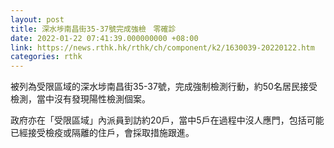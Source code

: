 ```yaml
---
layout: post
title: 深水埗南昌街35-37號完成強檢　零確診
date: 2022-01-22 07:41:39.000000000 +08:00
link: https://news.rthk.hk/rthk/ch/component/k2/1630039-20220122.htm
categories: rthk
---
```


被列為受限區域的深水埗南昌街35-37號，完成強制檢測行動，約50名居民接受檢測，當中沒有發現陽性檢測個案。

政府亦在「受限區域」內派員到訪約20戶，當中5戶在過程中沒人應門，包括可能已經接受檢疫或隔離的住戶，會採取措施跟進。
